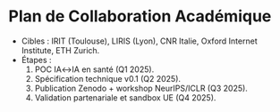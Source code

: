 # Plan de Collaboration Académique
- Cibles : IRIT (Toulouse), LIRIS (Lyon), CNR Italie, Oxford Internet Institute, ETH Zurich.
- Étapes : 
  1. POC IA↔IA en santé (Q1 2025).
  2. Spécification technique v0.1 (Q2 2025).
  3. Publication Zenodo + workshop NeurIPS/ICLR (Q3 2025).
  4. Validation partenariale et sandbox UE (Q4 2025).
